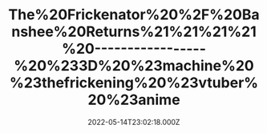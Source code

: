 ---
title: "The%20Frickenator%20%2F%20Banshee%20Returns%21%21%21%21%20-----------------%20%233D%20%23machine%20%23thefrickening%20%23vtuber%20%23anime"
videoSrc: https://f000.backblazeb2.com/file/futureporn/projektmelody-chaturbate-2022-05-14.mp4
videoSrcHash: bafybeichtqjz7dmszdbgswlt2lti52fuamhkmeensk3if27glrac2nxaia?filename=projektmelody-chaturbate-20220514T230218Z-source.mp4
video720Hash: 
video480Hash: 
video360Hash: 
video240Hash: bafybeid6nzh3mifj5pyny4v5uu7c575eeqyl3gxbzhwkhr6krkfocdaegy?filename=projektmelody-chaturbate-20220514T230218Z-240p.mp4
thinHash: 
thiccHash: bafkreibspuzjqy677kyd6lf2cq5uaes5kh5kefwgkdstctag2zdvm7t6wq?filename=20220514T230218Z-thicc.jpg
announceTitle: "frick%20---------%3E%20%20%20other%20stuff%28%20%E3%81%A4%20%E2%97%95o%E2%97%95%20%29%E3%81%A4"
announceUrl: https://twitter.com/ProjektMelody/status/1525612497935507457
date: 2022-05-14T23:02:18.000Z
note: 
video240TmpFilePath: 
tmpFilePath: /root/projektmelody-chaturbate-2022-05-14.mp4
layout: layouts/vod.njk
tags:
---